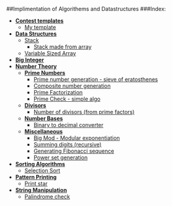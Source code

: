 ##Implimentation of Algorithems and Datastructures
###Index:


+ [**Contest templates**](https://github.com/SH-anonta/CPP-Code-Snippets/tree/master/Contest%20%20templates)
	- [My template](https://github.com/SH-anonta/CPP-Code-Snippets/blob/master/Contest%20%20templates/My%20template.cpp)
+ [**Data Structures**](https://github.com/SH-anonta/CPP-Code-Snippets/tree/master/Data%20Structures)
	* [Stack](https://github.com/SH-anonta/CPP-Code-Snippets/tree/master/Data%20Structures/Stack)
		- [Stack made from array](https://github.com/SH-anonta/CPP-Code-Snippets/blob/master/Data%20Structures/Stack/Stack%20made%20from%20array.cpp)
	- [Variable Sized Array](https://github.com/SH-anonta/CPP-Code-Snippets/blob/master/Data%20Structures/Variable%20Sized%20Array.cpp)
+ [**Big Integer**](https://github.com/SH-anonta/CPP-Code-Snippets/tree/master/Big%20Integer)
+ [**Number Theory**](https://github.com/SH-anonta/CPP-Code-Snippets/tree/master/Number%20Theory)
	* [**Prime Numbers**](https://github.com/SH-anonta/CPP-Code-Snippets/tree/master/Number%20Theory/Prime%20Numbers)
    	- [Prime number generation - sieve of eratosthenes](https://github.com/SH-anonta/CPP-Code-Snippets/blob/master/Number%20Theory/Prime%20Numbers/Prime%20number%20generation%20-%20sieve%20of%20eratosthenes.cpp)
    	- [Composite number generation](https://github.com/SH-anonta/CPP-Code-Snippets/blob/master/Number%20Theory/Prime%20Numbers/Composite%20number%20generation.cpp)
    	- [Prime Factorization](https://github.com/SH-anonta/CPP-Code-Snippets/blob/master/Number%20Theory/Prime%20Numbers/Prime%20Factorization.cpp)
    	- [Prime Check - simple algo](https://github.com/SH-anonta/CPP-Code-Snippets/blob/master/Number%20Theory/Prime%20Numbers/Prime%20check%20-%20simple%20algo.cpp)
    * [**Divisors**](https://github.com/SH-anonta/CPP-Code-Snippets/tree/master/Number%20Theory/Divisors)
    	- [Number of divisors (from prime factors)](https://github.com/SH-anonta/CPP-Code-Snippets/blob/master/Number%20Theory/Divisors/Number%20of%20divisors%20(from%20prime%20factors).cpp)
    * [**Number Bases**](https://github.com/SH-anonta/CPP-Code-Snippets/tree/master/Number%20Theory/Number%20Bases)
    	- [Binary to decimal converter](https://github.com/SH-anonta/CPP-Code-Snippets/blob/master/Number%20Theory/Number%20Bases/Binary%20to%20decimal%20converter.cpp)
	* [**Miscellaneous**](https://github.com/SH-anonta/CPP-Code-Snippets/tree/master/Number%20Theory/Miscellaneous)
		- [Big Mod - Modular exponentiation](https://github.com/SH-anonta/CPP-Code-Snippets/blob/master/Number%20Theory/Miscellaneous/Big%20Mod%20-%20Modular%20exponentiation.cpp)
		- [Summing digits (recursive)](https://github.com/SH-anonta/CPP-Code-Snippets/blob/master/Number%20Theory/Miscellaneous/Summing%20digits%20(recursive).cpp)
		- [Generating Fibonacci sequence](https://github.com/SH-anonta/CPP-Code-Snippets/blob/master/Number%20Theory/Miscellaneous/Generating%20Fibonacci%20sequence.cpp)
		- [Power set generation](https://github.com/SH-anonta/CPP-Code-Snippets/blob/master/Number%20Theory/Miscellaneous/Power%20set%20generation.cpp)
+ [**Sorting Algorithms**](https://github.com/SH-anonta/CPP-Code-Snippets/tree/master/Sorting%20Algorithems)
	- [Selection Sort](https://github.com/SH-anonta/CPP-Code-Snippets/blob/master/Sorting%20Algorithems/Selection%20Sort.cpp)
+ [**Pattern Printing**](https://github.com/SH-anonta/CPP-Code-Snippets/tree/master/Pattern%20Printing)
  - [Print star](https://github.com/SH-anonta/CPP-Code-Snippets/blob/master/Pattern%20Printing/Print%20star.cpp)
+ [**String Manipulation**](https://github.com/SH-anonta/CPP-Code-Snippets/tree/master/String%20Manipulation)
  - [Palindrome check](https://github.com/SH-anonta/CPP-Code-Snippets/blob/master/String%20Manipulation/Palindrome%20check.cpp)


  